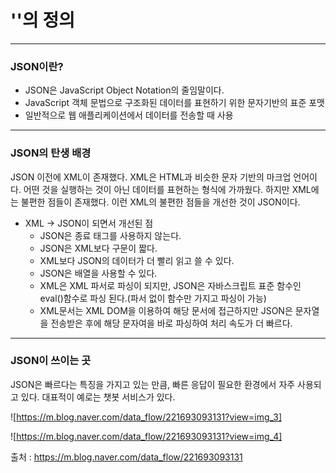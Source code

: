 # '<JSON>'의 정의

---

### JSON이란?

* JSON은 JavaScript Object Notation의 줄임말이다.
* JavaScript 객체 문법으로 구조화된 데이터를 표현하기 위한 문자기반의 표준 포맷
* 일반적으로 웹 애플리케이션에서 데이터를 전송할 때 사용

---

### JSON의 탄생 배경

JSON 이전에 XML이 존재했다. XML은  HTML과 비슷한 문자 기반의 마크업 언어이다. 어떤 것을 실행하는 것이 아닌 데이터를 표현하는 형식에 가까웠다. 하지만 XML에는 불편한 점들이 존재했다. 이런 XML의 불편한 점들을 개선한 것이 JSON이다.

* XML -> JSON이 되면서 개선된 점
  * JSON은 종료 태그를 사용하지 않는다.
  * JSON은 XML보다 구문이 짧다.
  * XML보다 JSON의 데이터가 더 빨리 읽고 쓸 수 있다.
  * JSON은 배열을 사용할 수 있다.
  * XML은 XML 파서로 파싱이 되지만, JSON은 자바스크립트 표준 함수인 eval()함수로 파싱 된다.(파서 없이 함수만 가지고 파싱이 가능)
  * XML문서는 XML DOM을 이용하여 해당 문서에 접근하지만 JSON은 문자열을 전송받은 후에 해당 문자여을 바로 파싱하여 처리 속도가 더 빠르다.

---

### JSON이 쓰이는 곳

JSON은 빠르다는 특징을 가지고 있는 만큼, 빠른 응답이 필요한 환경에서 자주 사용되고 있다. 대표적이 예로는 챗봇 서비스가 있다.

![https://m.blog.naver.com/data_flow/221693093131?view=img_3]

![https://m.blog.naver.com/data_flow/221693093131?view=img_4]

출처 : <https://m.blog.naver.com/data_flow/221693093131>

### 
